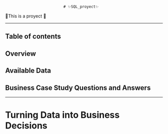                               # ✨SQL_proyect✨
:horse_racing:This is a proyect :rotating_light:
***
## Table of contents
## Overview
## Available Data
## Business Case Study Questions and Answers
***
# Turning Data into Business Decisions

